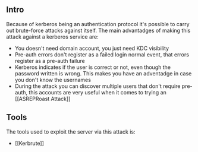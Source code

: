## Intro
Because of kerberos being an authentication protocol it's possible to carry out brute-force attacks against itself. The main advantadges of making this attack against a kerberos service are:
- You doesn't need domain account, you just need KDC visibility
- Pre-auth errors don't register as a failed login normal event, that errors register as a pre-auth failure
- Kerberos indicates if the user is correct or not, even though the password written is wrong. This makes you have an adventadge in case you don't know the usernames
- During the attack you can discover multiple users that don't require pre-auth, this accounts are very useful when it comes to trying an [[ASREPRoast Attack]]

## Tools
The tools used to exploit the server via this attack is:
- [[Kerbrute]]
